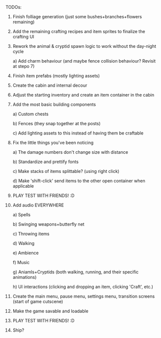 TODOs:

1) Finish folliage generation (just some bushes+branches+flowers remaining)
2) Add the remaining crafting recipes and item sprites to finalize the crafting UI
3) Rework the animal & cryptid spawn logic to work without the day-night cycle

	a) Add charm behaviour (and maybe fence collision behaviour? Revisit at stepo 7)
5) Finish item prefabs (mostly lighting assets)
6) Create the cabin and internal decour
7) Adjust the starting inventory and create an item container in the cabin
8) Add the most basic building components

	a) Custom chests

	b) Fences (they snap together at the posts)

	c) Add lighting assets to this instead of having them be craftable

9) Fix the little things you've been noticing

	a) The damage numbers don't change size with distance

	b) Standardize and prettify fonts

	c) Make stacks of items splittable? (using right click)

	d) Make 'shift-click' send items to the other open container when applicable

11) PLAY TEST WITH FRIENDS! :D
12) Add audio EVERYWHERE

	a) Spells

	b) Swinging weapons+butterfly net

	c) Throwing items

	d) Walking

	e) Ambience

	f) Music

	g) Aniamls+Cryptids (both walking, running, and their specific animations)

	h) UI interactions (clicking and dropping an item, clicking 'Craft', etc.)

14) Create the main menu, pause menu, settings menu, transition screens (start of game cutscene)
15) Make the game savable and loadable
16) PLAY TEST WITH FRIENDS! :D
17) Ship?
